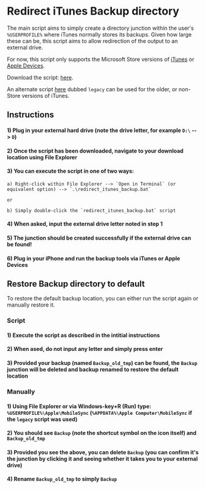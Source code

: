# Redirect iTunes Backup directory

The main script aims to simply create a directory junction within the user's `%USERPROFILE%` where iTunes normally stores its backups. Given how large these can be, this script aims to allow redirection of the output to an external drive.

For now, this script only supports the Microsoft Store versions of [iTunes](https://apps.microsoft.com/detail/9pb2mz1zmb1s?rtc=2&activetab=pivot%3Aoverviewtab&hl=en-ca&gl=CA) or [Apple Devices](https://apps.microsoft.com/detail/9np83lwlpz9k?rtc=2&activetab=pivot%3Aoverviewtab&hl=en-ca&gl=CA).

Download the script: [here]().

An alternate script [here]() dubbed `legacy` can be used for the older, or non-Store versions of iTunes. 

## Instructions

#### 1) Plug in your external hard drive (note the drive letter, for example `D:\` --> `D`)
#### 2) Once the script has been downloaded, navigate to your download location using File Explorer
#### 3) You can execute the script in one of two ways:
    a) Right-click within File Explorer --> `Open in Terminal` (or equivalent option) --> `.\redirect_itunes_backup.bat`
    
    or
    
    b) Simply double-click the `redirect_itunes_backup.bat` script

#### 4) When asked, input the external drive letter noted in step 1
#### 5) The junction should be created successfully if the external drive can be found!
#### 6) Plug in your iPhone and run the backup tools via iTunes or Apple Devices

## Restore Backup directory to default

To restore the default backup location, you can either run the script again or manually restore it. 

### Script
#### 1) Execute the script as described in the intitial instructions
#### 2) When ased, do not input any letter and simply press enter
#### 3) Provided your backup (named `Backup_old_tmp`) can be found, the `Backup` junction will be deleted and backup renamed to restore the default location

### Manually
#### 1) Using File Explorer or via Windows-key+R (Run) type: `%USERPROFILE%\Apple\MobileSync` (`%APPDATA%\Apple Computer\MobileSync` if the `legacy` script was used)
#### 2) You should see `Backup` (note the shortcut symbol on the icon itself) and `Backup_old_tmp`
#### 3) Provided you see the above, you can delete `Backup` (you can confirm it's the junction by clicking it and seeing whether it takes you to your external drive)
#### 4) Rename `Backup_old_tmp` to simply `Backup`